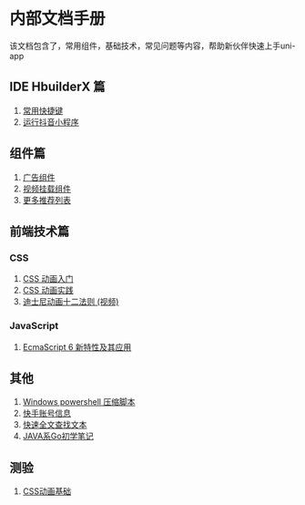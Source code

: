 # 内部文档手册
该文档包含了，常用组件，基础技术，常见问题等内容，帮助新伙伴快速上手uni-app
## IDE HbuilderX 篇
1. [常用快捷键](ide/HBuilderX_Helper.md)
2. [运行抖音小程序]()

## 组件篇
1. [广告组件](components/VideoAd.md)
2. [视频挂载组件](components/VideoShare.md)
3. [更多推荐列表](components/BannerBox.md)

## 前端技术篇
### CSS
1.  [CSS 动画入门](https://developer.mozilla.org/zh-CN/docs/Web/CSS/CSS_Animations/Using_CSS_animations)
2.  [CSS 动画实践](https://jelly.jd.com/article/6006b1025b6c6a01506c8789)
3.  [迪士尼动画十二法则 (视频)](https://www.youtube.com/watch?v=uDqjIdI4bF4)
### JavaScript
1.  [EcmaScript 6 新特性及其应用](js/EcmaScript6.md)

## 其他
1.  [Windows powershell 压缩脚本](others/windowszip.md)
2.  [快手账号信息](others/Kuaishou_mp.md)
3.  [快速全文查找文本](others/findSpecialText.md)
4.  [JAVA系Go初学笔记](others/JavaToGo.md)
## 测验
1.  [CSS动画基础](examination/CSSAnimationExam.md)
